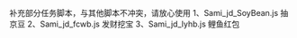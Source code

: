 补充部分任务脚本，与其他脚本不冲突，请放心使用
1、Sami_jd_SoyBean.js   抽京豆
2、Sami_jd_fcwb.js      发财挖宝
3、Sami_jd_lyhb.js      鲤鱼红包
